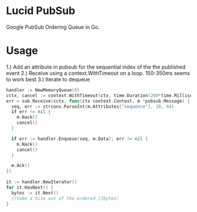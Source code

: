 # Lucid PubSub

Google PubSub Ordering Queue in Go.

# Usage

1.) Add an attribute in pubsub for the sequential index of the the published event
2.) Receive using a context.WithTimeout on a loop.  150-350ms seems to work best
3.) Iterate to dequeue

```go
handler := NewMemoryQueue(0)
cctx, cancel := context.WithTimeout(ctx, time.Duration(200*time.Millisecond))
err = sub.Receive(cctx, func(ctx context.Context, m *pubsub.Message) {
  seq, err := strconv.ParseInt(m.Attributes["sequence"], 10, 64)
  if err != nil {
    m.Nack()
    cancel()
  }

  if err := handler.Enqueue(seq, m.Data); err != nil {
    m.Nack()
    cancel()
  }

  m.Ack()
})
  
it := handler.NewIterator()
for it.HasNext() {
  bytes := it.Next()
  //take a bite out of the ordered []bytes!
}
```
